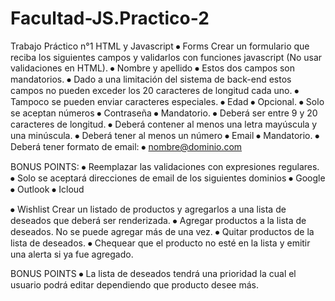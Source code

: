 # Facultad-JS.Practico-2

Trabajo Práctico n°1
HTML y Javascript
⦁	Forms
Crear un formulario que reciba los siguientes campos y validarlos con funciones javascript (No usar validaciones en HTML).
⦁	Nombre y apellido
⦁	Estos dos campos son mandatorios.
⦁	Dado a una limitación del sistema de back-end estos campos no pueden exceder los 20 caracteres de longitud cada uno.
⦁	Tampoco se pueden enviar caracteres especiales.
⦁	Edad
⦁	Opcional.
⦁	Solo se aceptan números
⦁	Contraseña
⦁	Mandatorio.
⦁	Deberá ser entre 9 y 20 caracteres de longitud.
⦁	Deberá contener al menos una letra mayúscula y una minúscula.
⦁	Deberá tener al menos un número
⦁	Email
⦁	Mandatorio.
⦁	Deberá tener formato de email: ⦁	nombre@dominio.com


BONUS POINTS:
⦁	Reemplazar las validaciones con expresiones regulares.
⦁	Solo se aceptará direcciones de email de los siguientes dominios
⦁	Google
⦁	Outlook
⦁	Icloud



⦁	Wishlist
Crear un listado de productos y agregarlos a una lista de deseados que deberá ser renderizada.
⦁	Agregar productos a la lista de deseados. No se puede agregar más de una vez.
⦁	Quitar productos de la lista de deseados.
⦁	Chequear que el producto no esté en la lista y emitir una alerta si ya fue agregado.

 


BONUS POINTS
⦁	La lista de deseados tendrá una prioridad la cual el usuario podrá editar dependiendo que producto desee más.
